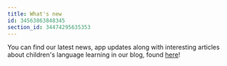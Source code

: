 ```yaml
---
title: What's new
id: 34563863848345
section_id: 34474295635353
---
```

You can find our latest news, app updates along with interesting articles about children's language learning in our blog, found [here](https://studycat.com/blog/)!

